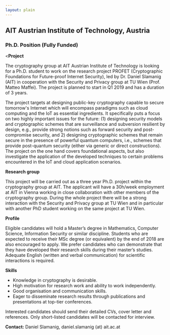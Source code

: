 ```yaml
--- 
layout: plain
--- 
```




<h2>AIT Austrian Institute of Technology, Austria</h2>
<h3>Ph.D. Position (Fully Funded)</h3>


<<b>Project</b>

<p>The cryptography group at AIT Austrian Institute of Technology is looking for a Ph.D. student to work on the research project PROFET (Cryptographic Foundations for Future-proof Internet Security), led by Dr. Daniel Slamanig (AIT) in cooperation with the Security and Privacy group at TU Wien (Prof. Matteo Maffei). The project is planned to start in Q1 2019 and has a duration of 3 years.</p>

<p>The project targets at designing public-key cryptography capable to secure tomorrow's Internet which will encompass paradigms such as cloud computing and the IoT as essential ingredients. It specifically puts a focus on two highly important issues for the future: (1) designing security models and cryptographic schemes that are surveillance and subversion resilient by design, e.g., provide strong notions such as forward security and post-compromise security, and 2) designing cryptographic schemes that remain secure in the presence of powerful quantum computers, i.e., schemes that provide post-quantum security (either via generic or direct constructions). The project on the one hand covers foundational aspects, but also investigate the application of the developed techniques to certain problems encountered in the IoT and cloud application scenarios.</p>

<b>Research group</b>

<p>This project will be carried out as a three year Ph.D. project within the cryptography group at AIT. The applicant will have a 30h/week employment at AIT in Vienna working in close collaboration with other members of the cryptography group. During the whole project there will be a strong interaction with the Security and Privacy group at TU Wien and in particular with another PhD student working on the same project at TU Wien.</p>

<b>Profile</b>

<p>Eligible candidates will hold a Master’s degree in Mathematics, Computer Science, Information Security or similar discipline. Students who are expected to receive their MSc degree (or equivalent) by the end of 2018 are also encouraged to apply. We prefer candidates who can demonstrate that they have developed their research skills during their master’s studies. Adequate English (written and verbal communication) for scientific interactions is required.</p>

<b>Skills</b>
<ul>
<li> Knowledge in cryptography is desirable.</li>

<li> High motivation for research work and ability to work independently.</li>

<li> Good organisation and communication skills.</li>

<li> Eager to disseminate research results through publications and presentations at top-tier conferences. </li>
</ul>



<p>Interested candidates should send their detailed CVs, cover letter and references. Only short-listed candidates will be contacted for interview.</p>

<b>Contact:</b> Daniel Slamanig, daniel.slamanig (at) ait.ac.at